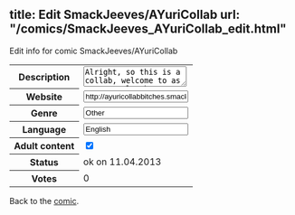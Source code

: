 title: Edit SmackJeeves/AYuriCollab
url: "/comics/SmackJeeves_AYuriCollab_edit.html"
---
Edit info for comic SmackJeeves/AYuriCollab

<form name="comic" action="http://gaepostmail.appengine.com/comic" name="post">
<table class="comicinfo">
<tr>
<th>Description</th><td><textarea name="description">Alright, so this is a collab, welcome to as many people who want to join. :3 This is a Yuri collab, so in other words, it's girl on girl. Don't like it, don't join it. Basic Story: Humans can have spirit protectors that arrive when they have life bad enough to protect them in partial human form (their spirit animal can be anything). Rules: Max of 3 characters State who you wish to reply to in comments When you apply, send a link for an example of your art NO FURRIES Thank you, and have fun. :3 I have the mature content warning on already just in case ;)</textarea></td>
</tr>
<tr>
<th>Website</th><td><input type="text" name="url" value="http://ayuricollabbitches.smackjeeves.com/comics/"/></td>
</tr>
<tr>
<th>Genre</th><td><input type="text" name="genre" value="Other"/></td>
</tr>
<tr>
<th>Language</th><td><input type="text" name="language" value="English"/></td>
</tr>
<tr>
<th>Adult content</th><td><input type="checkbox" name="adult" value="adult" checked="checked"/></td>
</tr>
<tr>
<th>Status</th><td>ok on 11.04.2013</td>
</tr>
<tr>
<th>Votes</th><td>0</div></td>
</tr>
</table>
</form>

Back to the [comic](/comics/SmackJeeves_AYuriCollab.html).
